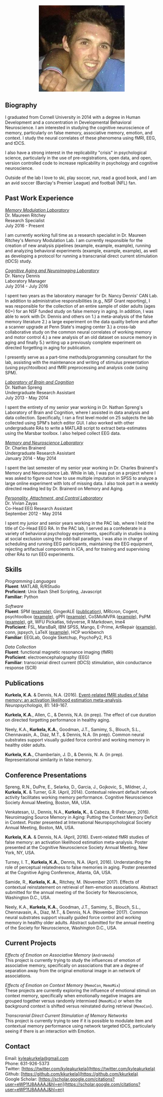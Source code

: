 <p align="center">
  <img src="kkurkela.jpeg" alt="Headshot"/>
</p>

## Biography

I graduated from Cornell University in 2014 with a degree in Human Development and a concentration in Developmental Behavioral Neuroscience. I am interested in studying the cognitive neuroscience of memory, particularly on false memory, associative memory, emotion, and context. I study the neural correlates of these phenomena using fMRI, EEG, and tDCS.

I also have a strong interest in the replicability "crisis" in psychological science, particularly in the use of pre-registrations, open data, and open, version controlled code to increase replicability in psychology and cognitive neuroscience.  

Outside of the lab I love to ski, play soccer, run, read a good book, and I am an avid soccer (Barclay's Premier League) and football (NFL) fan.  

## Past Work Experience

[_Memory Modulation Laboratory_](http://www.thememolab.org/)  
Dr. Maureen Ritchey  
Research Specialist  
July 2016 - Present  

I am currently working full time as a research specialist in Dr. Maureen Ritchey's Memory Modulation Lab. I am currently responsible for the creation of new analysis pipelines (example, example, example), running and analyzing behavioral experiments (example, example, example), as well as developing a protocol for running a transcranial direct current stimulation (tDCS) study.

[_Cognitive Aging and Neuroimaging Laboratory_](http://canlab.la.psu.edu/)  
Dr. Nancy Dennis  
Laboratory Manager  
July 2014 - July 2016  

I spent two years as the laboratory manager for Dr. Nancy Dennis' CAN Lab. In addition to administrative responsibilities (e.g., NSF Grant reporting), I was responsible for the collection of an entire sample of older adults (ages 60+) for an NSF funded study on false memory in aging. In addition, I was able to work with Dr. Dennis and others on 1.) a meta-analysis of the false memory literature 2.) a large experiment on the data quality before and after a scanner upgrade at Penn State's imaging center 3.) a cross-lab collaborative study on the common neural correlates of working memory and motor control 4.) a new analysis of an old dataset on source memory in aging and finally 5.) writing up a previously complete experiment on directed forgetting in aging for publication.

I presently serve as a part-time methods/programming consultant for the lab, assisting with the maintenance and writing of stimulus presentation (using psychtoolbox) and fMRI preprocessing and analysis code (using SPM).

[_Laboratory of Brain and Cognition_](http://lbc.human.cornell.edu/Home.html)  
Dr. Nathan Spreng  
Undergraduate Research Assistant  
July 2013 - May 2014  

I spent the entirety of my senior year working in Dr. Nathan Spreng's Laboratory of Brain and Cognition, where I assisted in data analysis and data collection. Specifically, I ran a first level model on 25 subjects the lab collected using SPM's batch editor GUI. I also worked with other undergraduate RAs to write a MATLAB script to extract beta-estimates using the Marsbar toolbox. I also helped collect EEG data.  

[_Memory and Neuroscience Laboratory_](https://www.human.cornell.edu/hd/research/labs/memorylab/home)  
Dr. Charles Brainerd  
Undergraduate Research Assistant  
January 2014 - May 2014  

I spent the last semester of my senior year working in Dr. Charles Brainerd's Memory and Neuroscience Lab. While in lab, I was put on a project where I was asked to figure out how to use multiple imputation in SPSS to analyze a large online experiment with lots of missing data. I also took part in a weekly directed reading led by Dr. Brainerd on Memory and Aging.  

[_Personality, Attachment, and Control Laboratory_](http://people.psych.cornell.edu/~pac_lab/)  
Dr. Vivian Zayas  
Co-Head EEG Research Assistant  
September 2012 - May 2014  

I spent my junior and senior years working in the PAC lab, where I held the title of Co-Head EEG RA. In the PAC lab, I served as a confederate in a variety of behavioral psychology experiments, specifically in studies looking at social exclusion using the odd-ball paradigm. I was also in charge of scheduling and running EEG participants, maintaining the EEG equipment, rejecting artifactual components in ICA, and for training and supervising other RAs to run EEG experiments.  

## Skills

_Programming Languages_  
**Fluent**: MATLAB, R/RStudio  
**Proficient**: Unix Bash Shell Scripting, Javascript  
**Familiar**: Python  

_Software_  
**Fluent**: SPM ([example](https://github.com/kkurkela/KyleSPMToolbox)), GingerALE ([publication](http://www.sciencedirect.com/science/article/pii/S0028393215302463)), MRIcron, Cogent, psychtoolbox ([example](https://github.com/kkurkela/ICEE)), gPPI ([example](https://github.com/kkurkela/KyleSPMToolbox/tree/master/gPPI)), CoSMoMVPA ([example](https://github.com/kkurkela/FAME-RSA)), PsPM ([example](https://github.com/kakurk/memolab-psychophys-pipeline)), git, WFU Pickatlas, tidyverse, R Markdown, lme4  
**Proficient**: FSL, MarsBaR, IBM SPSS, Mango, E-Prime, ArtRepair ([example](https://github.com/memobc/memolab-fmri-qa)), conn, jspsych, LaTeX ([example](https://github.com/kkurkela/CDur)), HCP workbench  
**Familiar**: EEGLab, Google Sketchup, PsychoPy2, PLS  

_Data Collection_  
**Fluent**: functional magnetic resonance imaging (fMRI)  
**Proficient**: electroencephalography (EEG)   
**Familiar**: transcranial direct current (tDCS) stimulation,  skin conductance response (SCR)  

## Publications

**Kurkela, K.A.** & Dennis, N.A. (2016). [Event-related fMRI studies of false memory: an activation likelihood estimation meta-analysis](http://www.sciencedirect.com/science/article/pii/S0028393215302463). _Neuropsychologia_, 81: 149-167.  

**Kurkela, K.A.**, Allen, C., & Dennis, N.A. (in prep). The effect of cue duration on directed forgetting performance in healthy aging.  

Neely, K.A., **Kurkela, K.A.**, Goodman, J.T., Samimy, S., Blouch, S.L., Chennavasin, A., Diaz, M.T., & Dennis, N.A. (In prep). Common neural substrates support visually guided force control and working memory in healthy older adults.   

**Kurkela, K.A.**, Chamberlain, J. D., & Dennis, N. A. (in prep). Representational similarity in false memory.

## Conference Presentations

Spreng, R.N., DuPre, E., Selarka, D., Garcia, J., Gojkovic, S., Mildner, J., **Kurkela, K.** & Turner, G.R. (April, 2014). Contextual relevant default network activity facilitates working memory performance. Cognitive Neuroscience Society Annual Meeting, Boston, MA, USA.  

Venkatesan, U., Dennis, N.A., **Kurkela, K.**, & Cabeza, R (February, 2016). Neuroimaging Source Memory in
Aging: Putting the Context Memory Deficit in Context. Poster presented at International Neuropsychological Society Annual Meeting, Boston, MA, USA.  

**Kurkela, K.A.** & Dennis, N.A. (April, 2016). Event-related fMRI studies of false memory: an activation likelihood estimation meta-analysis. Poster presented at the Cognitive Neuroscience Society Annual Meeting, New York, NY, USA.  

Turney, I. T., **Kurkela, K.A.**, Dennis, N.A. (April, 2016). Understanding the role of perceptual relatedness to false memories in aging. Poster presented at  the Cognitive Aging Conference, Atlanta, GA, USA.  

Samide, R., **Kurkela, K. A.**, Ritchey, M. (November 2017). Effects of contextual reinstatement on retrieval of item-emotion associations. Abstract submitted for the annual meeting of the Society for Neuroscience, Washington D.C., USA.  

Neely, K.A., **Kurkela, K.A.**, Goodman, J.T., Samimy, S., Blouch, S.L., Chennavasin, A., Diaz, M.T., & Dennis, N.A. (November 2017). Common neural substrates support visually guided force control and working memory in healthy older adults. Abstract submitted for the annual meeting of the Society for Neuroscience, Washington D.C., USA.  

## Current Projects

_Effects of Emotion on Associative Memory_ (`Andromeda`)  
This project is currently trying to study the influences of emotion of associative memory, specifically on associations that are a degree of separation away from the original emotional image in an network of associations.  

_Effects of Emotion on Context Memory_ (`MemoCon`, `MemoMix`)  
These projects are currently exploring the influence of emotional stimuli on context memory, specifically when emotionally negative images are grouped together versus randomly intermixed (`MemoMix`) or when the background context is shifted versus reinstated during retrieval (`MemoCon`).  

_Transcranial Direct Current Stimulation of Memory Networks_  
This project is currently trying to see if it is possible to modulate item and contextual memory performance using network targeted tDCS, particularly seeing if there is an interaction with Emotion.  

## Contact

Email: [kyleakurkela@gmail.com](mailto:kyleakurkela@gmail.com)  
Phone: 631-926-5373  
Twitter: [https://twitter.com/kyleakurkela](https://twitter.com/kyleakurkela)  
Github: [https://github.com/kkurkela](https://github.com/kkurkela)  
Google Scholar: [https://scholar.google.com/citations?user=eWP1fJ8AAAAJ&hl=en](https://scholar.google.com/citations?user=eWP1fJ8AAAAJ&hl=en)  
